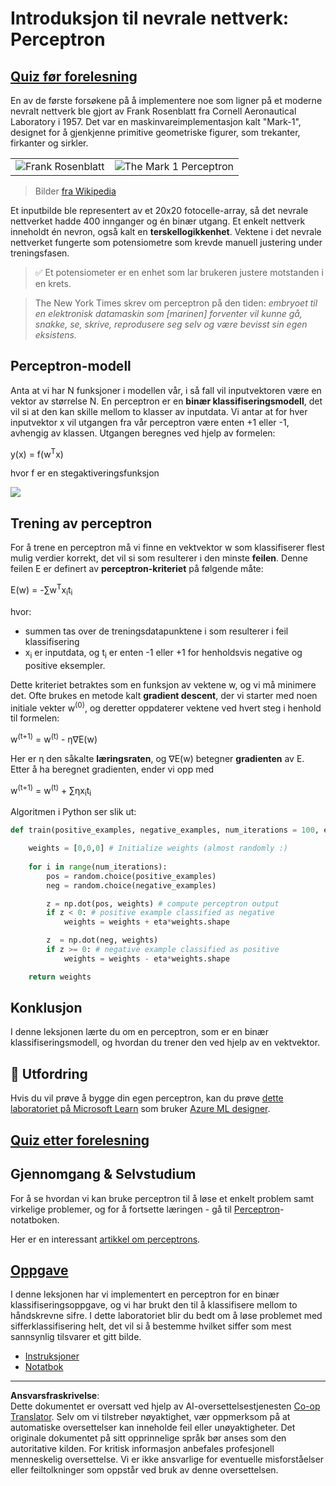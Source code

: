 <!--
CO_OP_TRANSLATOR_METADATA:
{
  "original_hash": "0c37770bba4fff3c71dc00eb261ee61b",
  "translation_date": "2025-08-28T15:39:18+00:00",
  "source_file": "lessons/3-NeuralNetworks/03-Perceptron/README.md",
  "language_code": "no"
}
-->
# Introduksjon til nevrale nettverk: Perceptron

## [Quiz før forelesning](https://red-field-0a6ddfd03.1.azurestaticapps.net/quiz/103)

En av de første forsøkene på å implementere noe som ligner på et moderne nevralt nettverk ble gjort av Frank Rosenblatt fra Cornell Aeronautical Laboratory i 1957. Det var en maskinvareimplementasjon kalt "Mark-1", designet for å gjenkjenne primitive geometriske figurer, som trekanter, firkanter og sirkler.

|      |      |
|--------------|-----------|
|<img src='images/Rosenblatt-wikipedia.jpg' alt='Frank Rosenblatt'/> | <img src='images/Mark_I_perceptron_wikipedia.jpg' alt='The Mark 1 Perceptron' />|

> Bilder [fra Wikipedia](https://en.wikipedia.org/wiki/Perceptron)

Et inputbilde ble representert av et 20x20 fotocelle-array, så det nevrale nettverket hadde 400 innganger og én binær utgang. Et enkelt nettverk inneholdt én nevron, også kalt en **terskellogikkenhet**. Vektene i det nevrale nettverket fungerte som potensiometre som krevde manuell justering under treningsfasen.

> ✅ Et potensiometer er en enhet som lar brukeren justere motstanden i en krets.

> The New York Times skrev om perceptron på den tiden: *embryoet til en elektronisk datamaskin som [marinen] forventer vil kunne gå, snakke, se, skrive, reprodusere seg selv og være bevisst sin egen eksistens.*

## Perceptron-modell

Anta at vi har N funksjoner i modellen vår, i så fall vil inputvektoren være en vektor av størrelse N. En perceptron er en **binær klassifiseringsmodell**, det vil si at den kan skille mellom to klasser av inputdata. Vi antar at for hver inputvektor x vil utgangen fra vår perceptron være enten +1 eller -1, avhengig av klassen. Utgangen beregnes ved hjelp av formelen:

y(x) = f(w<sup>T</sup>x)

hvor f er en stegaktiveringsfunksjon

<!-- img src="http://www.sciweavers.org/tex2img.php?eq=f%28x%29%20%3D%20%5Cbegin%7Bcases%7D%0A%20%20%20%20%20%20%20%20%20%2B1%20%26%20x%20%5Cgeq%200%20%5C%5C%0A%20%20%20%20%20%20%20%20%20-1%20%26%20x%20%3C%200%0A%20%20%20%20%20%20%20%5Cend%7Bcases%7D%20%5C%5C%0A&bc=White&fc=Black&im=jpg&fs=12&ff=arev&edit=0" align="center" border="0" alt="f(x) = \begin{cases} +1 & x \geq 0 \\ -1 & x < 0 \end{cases} \\" width="154" height="50" / -->
<img src="images/activation-func.png"/>

## Trening av perceptron

For å trene en perceptron må vi finne en vektvektor w som klassifiserer flest mulig verdier korrekt, det vil si som resulterer i den minste **feilen**. Denne feilen E er definert av **perceptron-kriteriet** på følgende måte:

E(w) = -∑w<sup>T</sup>x<sub>i</sub>t<sub>i</sub>

hvor:

* summen tas over de treningsdatapunktene i som resulterer i feil klassifisering
* x<sub>i</sub> er inputdata, og t<sub>i</sub> er enten -1 eller +1 for henholdsvis negative og positive eksempler.

Dette kriteriet betraktes som en funksjon av vektene w, og vi må minimere det. Ofte brukes en metode kalt **gradient descent**, der vi starter med noen initiale vekter w<sup>(0)</sup>, og deretter oppdaterer vektene ved hvert steg i henhold til formelen:

w<sup>(t+1)</sup> = w<sup>(t)</sup> - η∇E(w)

Her er η den såkalte **læringsraten**, og ∇E(w) betegner **gradienten** av E. Etter å ha beregnet gradienten, ender vi opp med

w<sup>(t+1)</sup> = w<sup>(t)</sup> + ∑ηx<sub>i</sub>t<sub>i</sub>

Algoritmen i Python ser slik ut:

```python
def train(positive_examples, negative_examples, num_iterations = 100, eta = 1):

    weights = [0,0,0] # Initialize weights (almost randomly :)
        
    for i in range(num_iterations):
        pos = random.choice(positive_examples)
        neg = random.choice(negative_examples)

        z = np.dot(pos, weights) # compute perceptron output
        if z < 0: # positive example classified as negative
            weights = weights + eta*weights.shape

        z  = np.dot(neg, weights)
        if z >= 0: # negative example classified as positive
            weights = weights - eta*weights.shape

    return weights
```

## Konklusjon

I denne leksjonen lærte du om en perceptron, som er en binær klassifiseringsmodell, og hvordan du trener den ved hjelp av en vektvektor.

## 🚀 Utfordring

Hvis du vil prøve å bygge din egen perceptron, kan du prøve [dette laboratoriet på Microsoft Learn](https://docs.microsoft.com/en-us/azure/machine-learning/component-reference/two-class-averaged-perceptron?WT.mc_id=academic-77998-cacaste) som bruker [Azure ML designer](https://docs.microsoft.com/en-us/azure/machine-learning/concept-designer?WT.mc_id=academic-77998-cacaste).

## [Quiz etter forelesning](https://red-field-0a6ddfd03.1.azurestaticapps.net/quiz/203)

## Gjennomgang & Selvstudium

For å se hvordan vi kan bruke perceptron til å løse et enkelt problem samt virkelige problemer, og for å fortsette læringen - gå til [Perceptron](Perceptron.ipynb)-notatboken.

Her er en interessant [artikkel om perceptrons](https://towardsdatascience.com/what-is-a-perceptron-basics-of-neural-networks-c4cfea20c590).

## [Oppgave](lab/README.md)

I denne leksjonen har vi implementert en perceptron for en binær klassifiseringsoppgave, og vi har brukt den til å klassifisere mellom to håndskrevne sifre. I dette laboratoriet blir du bedt om å løse problemet med sifferklassifisering helt, det vil si å bestemme hvilket siffer som mest sannsynlig tilsvarer et gitt bilde.

* [Instruksjoner](lab/README.md)
* [Notatbok](lab/PerceptronMultiClass.ipynb)

---

**Ansvarsfraskrivelse**:  
Dette dokumentet er oversatt ved hjelp av AI-oversettelsestjenesten [Co-op Translator](https://github.com/Azure/co-op-translator). Selv om vi tilstreber nøyaktighet, vær oppmerksom på at automatiske oversettelser kan inneholde feil eller unøyaktigheter. Det originale dokumentet på sitt opprinnelige språk bør anses som den autoritative kilden. For kritisk informasjon anbefales profesjonell menneskelig oversettelse. Vi er ikke ansvarlige for eventuelle misforståelser eller feiltolkninger som oppstår ved bruk av denne oversettelsen.